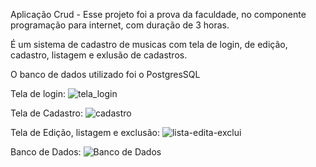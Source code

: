 <p>Aplicação Crud -  Esse projeto foi a prova da faculdade, no componente programação para internet, com duração de 3 horas.</p>
<p>É um sistema de cadastro de musicas com tela de login, de edição, cadastro, listagem e exlusão de cadastros.</p> 
<p>O banco de dados utilizado foi o PostgresSQL</p>

  Tela de login:
  ![tela_login](https://github.com/Leokrindges/CRUD-Prova-Faculdade/assets/123202044/ea419eb9-8080-4b20-b01d-37510782524d)

  Tela de Cadastro:
  ![cadastro](https://github.com/Leokrindges/CRUD-Prova-Faculdade/assets/123202044/d5aeddb5-2f22-4c90-846f-b085d13601d0)

  Tela de Edição, listagem e exclusão:
  ![lista-edita-exclui](https://github.com/Leokrindges/CRUD-Prova-Faculdade/assets/123202044/caa6843b-9259-4832-9a42-e4dce36bb8f5)

  Banco de Dados:
  ![Banco de Dados](https://github.com/Leokrindges/CRUD-Prova-Faculdade/assets/123202044/7451da8e-999a-42e8-b168-807afa4a10a5)

